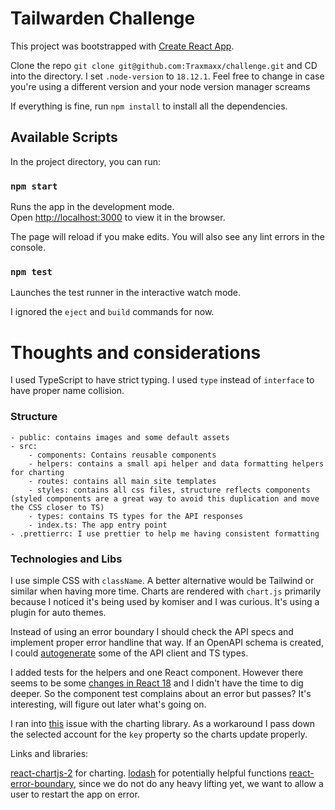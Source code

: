 # Tailwarden Challenge

This project was bootstrapped with [Create React App](https://github.com/facebook/create-react-app).

Clone the repo `git clone git@github.com:Traxmaxx/challenge.git` and CD into the directory.
I set `.node-version` to `18.12.1`. Feel free to change in case you're using a different version and your node version manager screams

If everything is fine, run `npm install` to install all the dependencies.

## Available Scripts

In the project directory, you can run:

### `npm start`

Runs the app in the development mode.\
Open [http://localhost:3000](http://localhost:3000) to view it in the browser.

The page will reload if you make edits.
You will also see any lint errors in the console.

### `npm test`

Launches the test runner in the interactive watch mode.

I ignored the `eject` and `build` commands for now.

# Thoughts and considerations

I used TypeScript to have strict typing. I used `type` instead of `interface` to have proper name collision.

### Structure
    - public: contains images and some default assets
    - src:
        - components: Contains reusable components
        - helpers: contains a small api helper and data formatting helpers for charting
        - routes: contains all main site templates
        - styles: contains all css files, structure reflects components (styled components are a great way to avoid this duplication and move the CSS closer to TS)
        - types: contains TS types for the API responses
        - index.ts: The app entry point
    - .prettierrc: I use prettier to help me having consistent formatting

### Technologies and Libs
I use simple CSS with `className`. A better alternative would be Tailwind or similar when having more time. Charts are rendered with `chart.js` primarily because I noticed it's being used by komiser and I was curious. It's using a plugin for auto themes.

Instead of using an error boundary I should check the API specs and implement proper error handline that way. If an OpenAPI schema is created, I could [autogenerate](https://swagger.io/tools/swagger-codegen/) some of the API client and TS types.

I added tests for the helpers and one React component. However there seems to be some [changes in React 18](https://github.com/testing-library/react-testing-library/issues/1216) and I didn't have the time to dig deeper. So the component test complains about an error but passes? It's interesting, will figure out later what's going on.

I ran into [this](https://github.com/reactchartjs/react-chartjs-2/issues/90) issue with the charting library. As a workaround I pass down the selected account for the `key` property so the charts update properly.


Links and libraries:

[react-chartjs-2](https://github.com/reactchartjs/react-chartjs-2) for charting.
[lodash](https://lodash.com/) for potentially helpful functions
[react-error-boundary](https://github.com/bvaughn/react-error-boundary), since we do not do any heavy lifting yet,  we want to allow a user to restart the app on error.